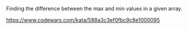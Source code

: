 Finding the difference between the max and min values in a given array.


https://www.codewars.com/kata/588a3c3ef0fbc9c8e1000095